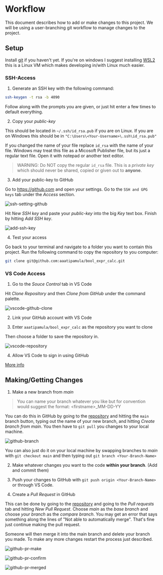 # Workflow

This document describes how to add or make changes to this project. We will be using a user-branching git workflow to manage changes to the project.

## Setup

Install [git](https://git-scm.com/downloads) if you haven't yet. If you're on windows I suggest installing [WSL2](https://learn.microsoft.com/en-us/windows/wsl/install) this is a Linux VM which makes developing in/with Linux much easier.

### SSH-Access

1. Generate an SSH key with the following command:

```sh
ssh-keygen -t rsa -b 4090
```

Follow along with the prompts you are given, or just hit enter a few times to default everything.

2. Copy your *public-key*

This should be located in `~/.ssh/id_rsa.pub` if you are on Linux. If you are on Windows this should be in `"C:\Users\<Your-Username>\.ssh\id_rsa.pub"`

If you changed the name of your file replace `id_rsa` with the name of your file. Windows may treat this file as a Micosoft Publisher file, but its just a regular text file. Open it with notepad or another text editor.

> WARNING: Do NOT copy the regular `id_rsa` file. This is a *private key* which should never be shared, copied or given out to **anyone**. 

3. Add your public-key to GitHub

Go to https://github.com and open your settings. Go to the `SSH and GPG keys` tab under the *Access* section.

![ssh-setting-github](../assets/images/ssh-setting-github.png)

Hit *New SSH key* and paste your *public-key* into the big *Key* text box. Finish by hitting *Add SSH key*.

![add-ssh-key](../assets/images/add-ssh-key.png)

4. Test your access

Go back to your terminal and navigate to a folder you want to contain this project. Run the following command to copy the repository to you computer:

```sh
git clone git@github.com:aaatipamula/bool_expr_calc.git
```

### VS Code Access

1. Go to the *Souce Control* tab in VS Code

Hit *Clone Repository* and then *Clone from GitHub* under the command palette. 

![vscode-github-clone](../assets/images/vscode-github-clone.png)

2. Link your GitHub account with VS Code

3. Enter `aaatipamula/bool_expr_calc` as the repository you want to clone

Then choose a folder to save the repository in.

![vscode-repository](../assets/images/vscode-repository.png)

4. Allow VS Code to sign in using GitHub

[More info](https://code.visualstudio.com/docs/sourcecontrol/github)

## Making/Getting Changes

1. Make a new branch from *main*

> You can name your branch whatever you like but for convention would suggest the format: <firstname\>_MM-DD-YY

You can do this in GitHub by going to the [repository](https://github.com/aaatipamula/bool_expr_calc) and hitting the `main` branch button, typing out the name of your new branch, and hitting *Create branch <Your-Branch-Name> from main*. You then have to `git pull` you changes to your local machine.

![github-branch](../assets/images/github-branch.png)

You can also just do it on your local machine by swapping branches to *main* with `git checkout main` and then typing out `git branch <Your-Branch-Name>`

2. Make whatever changes you want to the code **within your branch**. (Add and commit them)

3. Push your changes to GitHub with `git push origin <Your-Branch-Name>` or through VS Code.

4. Create a *Pull Request* in GitHub

This can be done by going to the [repository](https://github.com/aaatipamula/bool_expr_calc) and going to the *Pull requests* tab and hitting *New Pull Request*. Choose *main* as the *base branch* and choose *your branch* as the *compare branch*. You may get an error that says something along the lines of "Not able to automatically merge". That's fine just continue making the pull request. 

Someone will then merge it into the main branch and delete your branch you made. To make any more changes restart the process just described.

![github-pr-make](../assets/images/github-pr-make.png)

![github-pr-confirm](../assets/images/github-pr-confirm.png)

![github-pr-merged](../assets/images/github-pr-merged.png)
